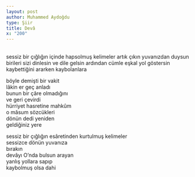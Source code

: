 ```yaml
---
layout: post
author: Muhammed Aydoğdu
type: Şiir
title: Devâ
x: "200"
---
```

<br/>
sessiz bir çığlığın içinde hapsolmuş kelimeler  
artık çıkın yuvanızdan  
duysun birileri sizi  
dinlesin  
ve dile gelsin ardından cümle eşkal  
yol göstersin  
kaybettiğini ararken  
kaybolanlara  

böyle demişti bir vakit  
lâkin er geç anladı  
bunun bir çâre olmadığını  
ve geri çevirdi  
hürriyet hasretine mahkûm  
o mâsum sözcükleri  
dönün dedi yeniden  
geldiğiniz yere  

sessiz bir çığlığın esâretinden kurtulmuş kelimeler  
sessizce dönün yuvanıza  
bırakın  
devâyı O’nda bulsun arayan  
yanlış yollara sapıp  
kaybolmuş olsa dahi  
